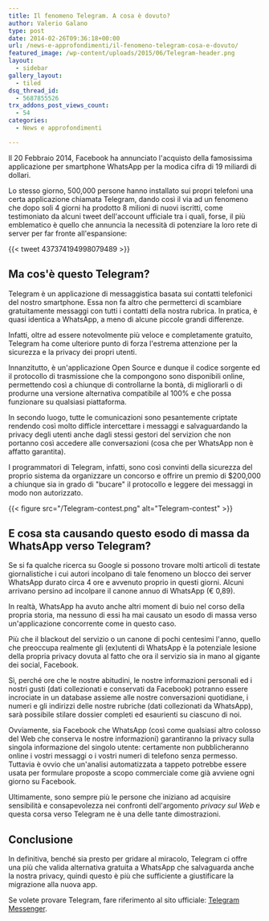 ```yaml
---
title: Il fenomeno Telegram. A cosa è dovuto?
author: Valerio Galano
type: post
date: 2014-02-26T09:36:18+00:00
url: /news-e-approfondimenti/il-fenomeno-telegram-cosa-e-dovuto/
featured_image: /wp-content/uploads/2015/06/Telegram-header.png
layout:
  - sidebar
gallery_layout:
  - tiled
dsq_thread_id:
  - 5687855526
trx_addons_post_views_count:
  - 54
categories:
  - News e approfondimenti

---
```

Il 20 Febbraio 2014, Facebook ha annunciato l'acquisto della famosissima applicazione per smartphone WhatsApp per la modica cifra di 19 miliardi di dollari.

Lo stesso giorno, 500,000 persone hanno installato sui propri telefoni una certa applicazione chiamata Telegram, dando così il via ad un fenomeno che dopo soli 4 giorni ha prodotto 8 milioni di nuovi iscritti, come testimoniato da alcuni tweet dell'account ufficiale tra i quali, forse, il più emblematico è quello che annuncia la necessità di potenziare la loro rete di server per far fronte all'espansione:

{{< tweet 437374194998079489 >}}

## Ma cos'è questo Telegram?

Telegram è un applicazione di messaggistica basata sui contatti telefonici del nostro smartphone. Essa non fa altro che permetterci di scambiare gratuitamente messaggi con tutti i contatti della nostra rubrica. In pratica, è quasi identica a WhatsApp, a meno di alcune piccole grandi differenze.

Infatti, oltre ad essere notevolmente più veloce e completamente gratuito, Telegram ha come ulteriore punto di forza l'estrema attenzione per la sicurezza e la privacy dei propri utenti.

Innanzitutto, è un'applicazione Open Source e dunque il codice sorgente ed il protocollo di trasmissione che la compongono sono disponibili online, permettendo così a chiunque di controllarne la bontà, di migliorarli o di produrne una versione alternativa compatibile al 100% e che possa funzionare su qualsiasi piattaforma.

In secondo luogo, tutte le comunicazioni sono pesantemente criptate rendendo così molto difficle intercettare i messaggi e salvaguardando la privacy degli utenti anche dagli stessi gestori del servizion che non portanno così accedere alle conversazioni (cosa che per WhatsApp non è affatto garantita).

I programmatori di Telegram, infatti, sono così convinti della sicurezza del proprio sistema da organizzare un concorso e offrire un premio di $200,000 a chiunque sia in grado di "bucare" il protocollo e leggere dei messaggi in modo non autorizzato.

{{< figure src="/Telegram-contest.png" alt="Telegram-contest" >}}

## E cosa sta causando questo esodo di massa da WhatsApp verso Telegram?

Se si fa qualche ricerca su Google si possono trovare molti articoli di testate giornalistiche i cui autori incolpano di tale fenomeno un blocco dei server WhatsApp durato circa 4 ore e avvenuto proprio in questi giorni. Alcuni arrivano persino ad incolpare il canone annuo di WhatsApp (€ 0,89).

In realtà, WhatsApp ha avuto anche altri moment di buio nel corso della propria storia, ma nessuno di essi ha mai causato un esodo di massa verso un'applicazione concorrente come in questo caso.

Più che il blackout del servizio o un canone di pochi centesimi l'anno, quello che preoccupa realmente gli (ex)utenti di WhatsApp è la potenziale lesione della propria privacy dovuta al fatto che ora il servizio sia in mano al gigante dei social, Facebook.

Sì, perché ore che le nostre abitudini, le nostre informazioni personali ed i nostri gusti (dati collezionati e conservati da Facebook) potranno essere incrociate in un database assieme alle nostre conversazioni quotidiane, i numeri e gli indirizzi delle nostre rubriche (dati collezionati da WhatsApp), sarà possibile stilare dossier completi ed esaurienti su ciascuno di noi.

Ovviamente, sia Facebook che WhatsApp (così come qualsiasi altro colosso del Web che conserva le nostre informazioni) garantiranno la privacy sulla singola informazione del singolo utente: certamente non pubblicheranno online i vostri messaggi o i vostri numeri di telefono senza permesso. Tuttavia è ovvio che un'analisi automatizzata a tappeto potrebbe essere usata per formulare proposte a scopo commerciale come già avviene ogni giorno su Facebook.

Ultimamente, sono sempre più le persone che iniziano ad acquisire sensibilità e consapevolezza nei confronti dell'argomento _privacy sul Web_ e questa corsa verso Telegram ne è una delle tante dimostrazioni.

## Conclusione

In definitiva, benché sia presto per gridare al miracolo, Telegram ci offre una più che valida alternativa gratuita a WhatsApp che salvaguarda anche la nostra privacy, quindi questo è più che sufficiente a giustificare la migrazione alla nuova app.

Se volete provare Telegram, fare riferimento al sito ufficiale: [Telegram Messenger][1].

 [1]: https://telegram.org/